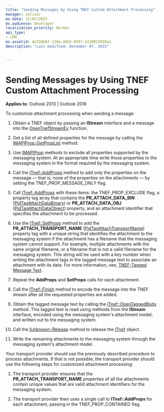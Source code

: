 ```yaml
---
title: "Sending Messages by Using TNEF Custom Attachment Processing"
manager: soliver
ms.date: 12/07/2015
ms.audience: Developer
localization_priority: Normal
api_type:
- COM
ms.assetid: da318b6f-128a-44b5-8357-a130022030a1
description: "Last modified: December 07, 2015"
 
 
---
```


# Sending Messages by Using TNEF Custom Attachment Processing

 
  
**Applies to**: Outlook 2013 | Outlook 2016 
  
To customize attachment processing when sending a message:
  
1. Obtain a TNEF object by passing an **IStream** interface and a message into the [OpenTnefStreamEx](opentnefstreamex.md) function. 
    
2. Get a list of all defined properties for the message by calling the [IMAPIProp::GetPropList](imapiprop-getproplist.md) method. 
    
3. Use [IMAPIProp](imapipropiunknown.md) methods to exclude all properties supported by the messaging system. At an appropriate time write those properties to the messaging system in the format required by the messaging system. 
    
4. Call the [ITnef::AddProps](itnef-addprops.md) method to add only the properties on the message — that is, none of the properties on the attachments — by setting the TNEF_PROP_MESSAGE_ONLY flag. 
    
5. Call [ITnef::AddProps](itnef-addprops.md) with these items: the TNEF_PROP_EXCLUDE flag, a property tag array that contains the **PR_ATTACH_DATA_BIN** ([PidTagAttachDataBinary](pidtagattachdatabinary-canonical-property.md)) or **PR_ATTACH_DATA_OBJ** ([PidTagAttachDataObject](pidtagattachdataobject-canonical-property.md)) property, and an attachment identifier that specifies the attachment to be processed.
    
6. Use the [ITnef::SetProps](itnef-setprops.md) method to add the **PR_ATTACH_TRANSPORT_NAME** ([PidTagAttachTransportName](pidtagattachtransportname-canonical-property.md)) property tag with a unique string that identifies the attachment to the messaging system if the attachment has a filename that the messaging system cannot support. For example, multiple attachments with the same original filename, or a filename that is not a valid filename for the messaging system. This string will be used with a key number when writing the attachment tags in the tagged message text to associate an attachment with its data. For more information, see, [TNEF-Tagged Message Text](tnef-tagged-message-text.md).
    
7. Repeat the **AddProps** and **SetProps** calls for each attachment. 
    
8. Call the [ITnef::Finish](itnef-finish.md) method to encode the message into the TNEF stream after all the requested properties are added. 
    
9. Obtain the tagged message text by calling the [ITnef::OpenTaggedBody](itnef-opentaggedbody.md) method. This tagged text is read using methods from the **IStream** interface, encoded using the messaging system's attachment model, and written out to the messaging system. 
    
10. Call the [IUnknown::Release](http://msdn.microsoft.com/library/4b494c6f-f0ee-4c35-ae45-ed956f40dc7a%28Office.15%29.aspx) method to release the [ITnef](itnefiunknown.md) object. 
    
11. Write the remaining attachments to the messaging system through the messaging system's attachment model.
    
Your transport provider should use the previously described procedure to process attachments. If that is not possible, the transport provider should use the following steps for customized attachment processing:
  
1. The transport provider ensures that the **PR_ATTACH_TRANSPORT_NAME** properties of all the attachments contain unique values that are valid attachment identifiers for the messaging system. 
    
2. The transport provider then uses a single call to **ITnef::AddProps** for each attachment, passing in the TNEF_PROP_CONTAINED flag. 
    

